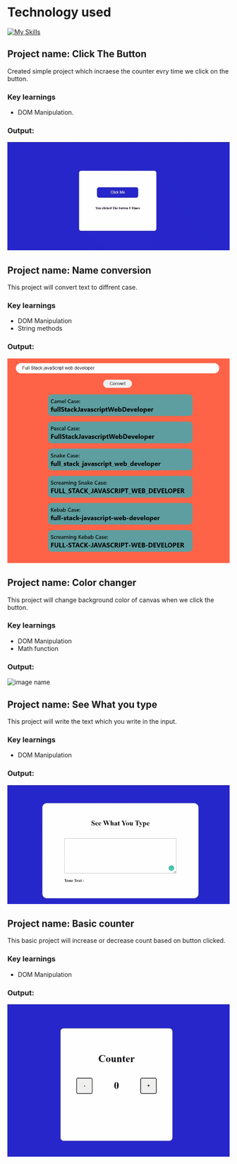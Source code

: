 # Technology used 
[![My Skills](https://skillicons.dev/icons?i=js,html,css)](https://skillicons.dev)


## Project name: Click The Button

Created simple project which incraese the counter evry time we click on the button.

### Key learnings

- DOM Manipulation.

### Output:

![image name](./ClickTheButton/Image/ClickTheButton.gif)

## Project name: Name conversion

This project will convert text to diffrent case.

### Key learnings

- DOM Manipulation
- String methods

### Output:

![image name](./02NameConversion/Image/Name_Conversion_1.PNG)

## Project name: Color changer

This project will change background color of canvas when we click the button.

### Key learnings

- DOM Manipulation
- Math function

### Output:

![image name](./03ColorChanger/Image/ColorChanger.gif)

## Project name: See What you type

This project will write the text which you write in the input.
### Key learnings

- DOM Manipulation

### Output:

![image name](./SeeWhatYouType/Image/See_What_You_Type.gif)

## Project name: Basic counter

This basic project will increase or decrease count based on button clicked.

### Key learnings

- DOM Manipulation

### Output:

![image name](./BasicCounter/Image/Basic_Counter.gif)







